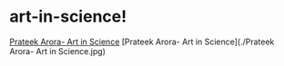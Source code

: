 # art-in-science!


[Prateek Arora- Art in Science](https://user-images.githubusercontent.com/15521391/151331109-5532ba9b-a817-45fe-af6d-e15321673ade.jpg)
[Prateek Arora- Art in Science](./Prateek Arora- Art in Science.jpg)
